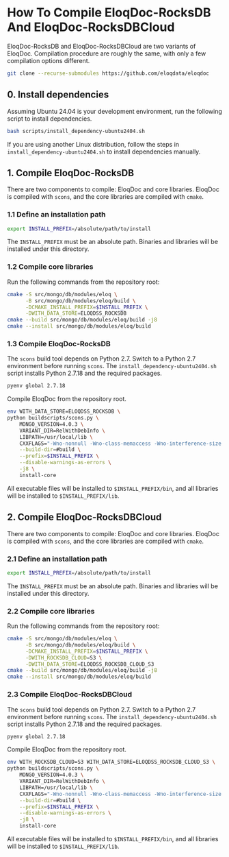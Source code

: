 # How To Compile EloqDoc-RocksDB And EloqDoc-RocksDBCloud

EloqDoc-RocksDB and EloqDoc-RocksDBCloud are two variants of EloqDoc. Compilation procedure are roughly the same, with only a few compilation options different.

```bash
git clone --recurse-submodules https://github.com/eloqdata/eloqdoc
```

## 0. Install dependencies

Assuming Ubuntu 24.04 is your development environment, run the following script to install dependencies.

```bash
bash scripts/install_dependency-ubuntu2404.sh
```

If you are using another Linux distribution, follow the steps in `install_dependency-ubuntu2404.sh` to install dependencies manually.

## 1. Compile EloqDoc-RocksDB

There are two components to compile: EloqDoc and core libraries. EloqDoc is compiled with `scons`, and the core libraries are compiled with `cmake`.

### 1.1 Define an installation path

```bash
export INSTALL_PREFIX=/absolute/path/to/install
```

The `INSTALL_PREFIX` must be an absolute path. Binaries and libraries will be installed under this directory.

### 1.2 Compile core libraries

Run the following commands from the repository root:

```bash
cmake -S src/mongo/db/modules/eloq \
      -B src/mongo/db/modules/eloq/build \
      -DCMAKE_INSTALL_PREFIX=$INSTALL_PREFIX \
      -DWITH_DATA_STORE=ELOQDSS_ROCKSDB
cmake --build src/mongo/db/modules/eloq/build -j8
cmake --install src/mongo/db/modules/eloq/build
```

### 1.3 Compile EloqDoc-RocksDB

The `scons` build tool depends on Python 2.7. Switch to a Python 2.7 environment before running `scons`. The `install_dependency-ubuntu2404.sh` script installs Python 2.7.18 and the required packages.

```bash
pyenv global 2.7.18
```

Compile EloqDoc from the repository root.

```bash
env WITH_DATA_STORE=ELOQDSS_ROCKSDB \
python buildscripts/scons.py \
    MONGO_VERSION=4.0.3 \
    VARIANT_DIR=RelWithDebInfo \
    LIBPATH=/usr/local/lib \
    CXXFLAGS="-Wno-nonnull -Wno-class-memaccess -Wno-interference-size -Wno-redundant-move" \
    --build-dir=#build \
    --prefix=$INSTALL_PREFIX \
    --disable-warnings-as-errors \
    -j8 \
    install-core
```

All executable files will be installed to `$INSTALL_PREFIX/bin`, and all libraries will be installed to `$INSTALL_PREFIX/lib`.

## 2. Compile EloqDoc-RocksDBCloud

There are two components to compile: EloqDoc and core libraries. EloqDoc is compiled with `scons`, and the core libraries are compiled with `cmake`.

### 2.1 Define an installation path

```bash
export INSTALL_PREFIX=/absolute/path/to/install
```

The `INSTALL_PREFIX` must be an absolute path. Binaries and libraries will be installed under this directory.

### 2.2 Compile core libraries

Run the following commands from the repository root:

```bash
cmake -S src/mongo/db/modules/eloq \
      -B src/mongo/db/modules/eloq/build \
      -DCMAKE_INSTALL_PREFIX=$INSTALL_PREFIX \
      -DWITH_ROCKSDB_CLOUD=S3 \
      -DWITH_DATA_STORE=ELOQDSS_ROCKSDB_CLOUD_S3
cmake --build src/mongo/db/modules/eloq/build -j8
cmake --install src/mongo/db/modules/eloq/build
```

### 2.3 Compile EloqDoc-RocksDBCloud

The `scons` build tool depends on Python 2.7. Switch to a Python 2.7 environment before running `scons`. The `install_dependency-ubuntu2404.sh` script installs Python 2.7.18 and the required packages.

```bash
pyenv global 2.7.18
```

Compile EloqDoc from the repository root.

```bash
env WITH_ROCKSDB_CLOUD=S3 WITH_DATA_STORE=ELOQDSS_ROCKSDB_CLOUD_S3 \
python buildscripts/scons.py \
    MONGO_VERSION=4.0.3 \
    VARIANT_DIR=RelWithDebInfo \
    LIBPATH=/usr/local/lib \
    CXXFLAGS="-Wno-nonnull -Wno-class-memaccess -Wno-interference-size -Wno-redundant-move" \
    --build-dir=#build \
    --prefix=$INSTALL_PREFIX \
    --disable-warnings-as-errors \
    -j8 \
    install-core
```

All executable files will be installed to `$INSTALL_PREFIX/bin`, and all libraries will be installed to `$INSTALL_PREFIX/lib`.

